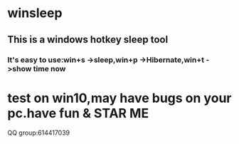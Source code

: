 # winsleep 
## This is a windows hotkey sleep tool
### It's easy to use:win+s ->sleep,win+p ->Hibernate,win+t ->show time now
# test on win10,may have bugs on your pc.have fun & STAR ME
QQ group:614417039
